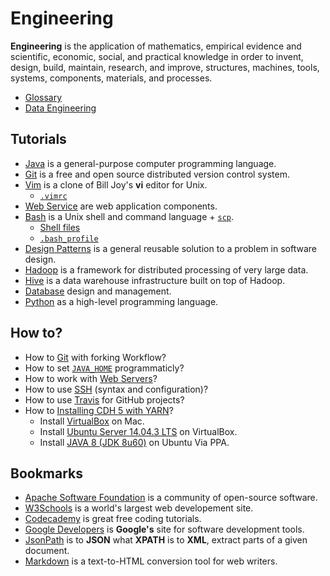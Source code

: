 # Engineering

**Engineering** is  the application of mathematics, empirical evidence and scientific, economic, social, and practical knowledge in order to invent, design, build, maintain, research, and improve, structures, machines, tools, systems, components, materials, and processes.

- [Glossary](https://github.com/valerysamovich/engineering/blob/master/docs/tutorials/glossary.md)
- [Data Engineering](https://github.com/valerysamovich/engineering/blob/master/docs/data-engineering.md)

## Tutorials

- [Java](https://github.com/valerysamovich/engineering/blob/master/docs/tutorials/java-tutorial.md) is a general-purpose computer programming language.
- [Git](https://github.com/valerysamovich/engineering/blob/master/docs/tutorials/git.md) is a free and open source distributed version control system.
- [Vim](https://github.com/valerysamovich/engineering/blob/master/docs/tutorials/vim.md) is a clone of Bill Joy's **vi** editor for Unix.
  - [`.vimrc`](https://github.com/valerysamovich/engineering/blob/master/docs/tutorials/.vimrc)
- [Web Service](https://github.com/valerysamovich/engineering/blob/master/docs/tutorials/web-services.md) are web application components.
- [Bash](https://github.com/valerysamovich/engineering/blob/master/docs/tutorials/bash.md) is a Unix shell and command language + [`scp`](https://github.com/valerysamovich/engineering/blob/master/docs/tutorials/bash.md#scp).
  - [Shell files](https://github.com/valerysamovich/engineering/blob/master/docs/tutorials/shell.md)
  - [`.bash_profile`](https://github.com/valerysamovich/engineering/blob/master/src/main/bash/.bash_profile)
- [Design Patterns](https://github.com/valerysamovich/engineering/blob/master/docs/tutorials/design-patterns.md) is a general reusable solution to a problem in software design.
- [Hadoop](https://github.com/valerysamovich/engineering/blob/master/docs/tutorials/hadoop.md) is a framework for distributed processing of very large data.
- [Hive](https://github.com/valerysamovich/engineering/blob/master/docs/tutorials/hive.md) is a data warehouse infrastructure built on top of Hadoop.
- [Database](https://github.com/valerysamovich/engineering/blob/master/docs/tutorials/database.md) design and management.
- [Python](https://github.com/valerysamovich/engineering/blob/master/docs/tutorials/python.md) as a high-level programming language.

## How to?

- How to [Git](https://github.com/valerysamovich/engineering/blob/master/docs/how/git.md) with forking Workflow?
- How to set [`JAVA_HOME`](https://github.com/valerysamovich/engineering/blob/master/docs/how/java.md) programmaticly?
- How to work with [Web Servers](https://github.com/valerysamovich/engineering/blob/master/docs/how/servers.md)?
- How to use [SSH](https://github.com/valerysamovich/engineering/blob/master/docs/how/ssh.md) (syntax and configuration)?
- How to use [Travis](http://www.codeaffine.com/2014/09/01/travis-continuous-integration-for-github-projects/) for GitHub projects?
- How to [Installing CDH 5 with YARN](https://github.com/valerysamovich/engineering/blob/master/docs/how/hadoop.md)?
  - Install [VirtualBox](http://sites.miis.edu/kb/2012/06/19/how-to-install-virtualbox-and-windows-on-your-mac/) on Mac.
  - Install [Ubuntu Server 14.04.3 LTS](https://www.youtube.com/watch?v=MaAqAx77COM) on VirtualBox.
  - Install [JAVA 8 (JDK 8u60)](https://github.com/valerysamovich/engineering/blob/master/docs/how/hadoop.md#java) on Ubuntu Via PPA.

## Bookmarks

- [Apache Software Foundation](http://www.apache.org/) is a community of open-source software.
- [W3Schools](http://www.w3schools.com/) is a world's largest web developement site.
- [Codecademy](https://www.codecademy.com/) is great free coding tutorials.
- [Google Developers](https://developers.google.com/) is **Google's** site for software development tools.
- [JsonPath](https://code.google.com/p/json-path/) is to **JSON** what **XPATH** is to **XML**, extract parts of a given document.
- [Markdown](http://daringfireball.net/projects/markdown/) is a text-to-HTML conversion tool for web writers.


